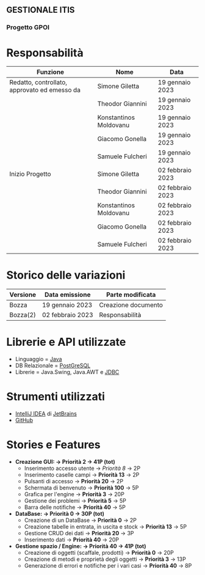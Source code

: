 ﻿## GESTIONALE ITIS
### Progetto GPOI

# Responsabilità
| Funzione                                     | Nome                   | Data             |
|----------------------------------------------|------------------------|----------------- |
| Redatto, controllato, approvato ed emesso da | Simone Giletta         | 19 gennaio 2023  |  
|                                              | Theodor Giannini       | 19 gennaio 2023  |  
|                                              | Konstantinos Moldovanu | 19 gennaio 2023  |  
|                                              | Giacomo Gonella        | 19 gennaio 2023  |  
|                                              | Samuele Fulcheri       | 19 gennaio 2023  |
| Inizio Progetto                              | Simone Giletta         | 02 febbraio 2023 |
|                                              | Theodor Giannini       | 02 febbraio 2023 | 
|                                              | Konstantinos Moldovanu | 02 febbraio 2023 |  
|                                              | Giacomo Gonella        | 02 febbraio 2023 |  
|                                              | Samuele Fulcheri       | 02 febbraio 2023 |


# Storico delle variazioni
| Versione        | Data emissione   | Parte modificata    |
|-----------------|----------------- |---------------------|
| Bozza           | 19 gennaio 2023  | Creazione documento |
| Bozza(2)        | 02 febbraio 2023 | Responsabilità      |


# Librerie e API utilizzate
* Linguaggio = [Java](https://www.oracle.com/java/technologies/)
* DB Relazionale = [PostGreSQL](https://www.postgresql.org/)
* Librerie = Java.Swing, Java.AWT e [JDBC](https://www.oracle.com/it/database/technologies/appdev/jdbc-downloads.html)

# Strumenti utilizzati
* [IntelliJ IDEA](https://www.jetbrains.com/idea/) di [JetBrains](https://www.jetbrains.com/)
* [GitHub](https://github.com/)

# Stories e Features
* **Creazione GUI: -> Priorità 2 -> 41P (tot)**
  - Inserimento accesso utente -> *Priorità 8* -> 2P
  - Inserimento caselle campi -> **Priorità 13** -> 2P
  - Pulsanti di accesso -> **Priorità 20** -> 2P
  - Schermata di benvenuto -> **Priorità 100** -> 5P
  - Grafica per l'engine -> **Priorità 3** -> 20P
  - Gestione dei problemi -> **Priorità 5** -> 5P
  - Barra delle notifiche -> **Priorità 40** -> 5P
* **DataBase: -> Priorità 0 -> 30P (tot)**
  - Creazione di un DataBase -> **Priorità 0** -> 2P
  - Creazione tabelle in entrata, in uscita e stock -> **Priorità 13** -> 5P
  - Gestione CRUD dei dati -> **Priorità 20** -> 3P
  - Inserimento dati -> **Priorità 40** -> 20P
* **Gestione spazio / Engine: -> Priorità 40 -> 41P (tot)**
  - Creazione di oggetti (scaffale, prodotti) -> **Priorità 0** -> 20P
  - Creazione di metodi e proprietà degli oggetti -> **Priorità 3** -> 13P
  - Generazione di errori e notifiche per i vari casi -> **Priorità 40** -> 8P
